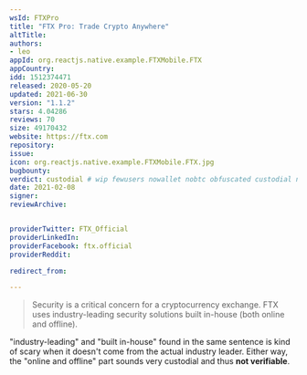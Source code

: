```yaml
---
wsId: FTXPro
title: "FTX Pro: Trade Crypto Anywhere"
altTitle: 
authors:
- leo
appId: org.reactjs.native.example.FTXMobile.FTX
appCountry: 
idd: 1512374471
released: 2020-05-20
updated: 2021-06-30
version: "1.1.2"
stars: 4.04286
reviews: 70
size: 49170432
website: https://ftx.com
repository: 
issue: 
icon: org.reactjs.native.example.FTXMobile.FTX.jpg
bugbounty: 
verdict: custodial # wip fewusers nowallet nobtc obfuscated custodial nosource nonverifiable reproducible bounty defunct
date: 2021-02-08
signer: 
reviewArchive:


providerTwitter: FTX_Official
providerLinkedIn: 
providerFacebook: ftx.official
providerReddit: 

redirect_from:

---
```


> Security is a critical concern for a cryptocurrency exchange. FTX uses
  industry-leading security solutions built in-house (both online and offline).

"industry-leading" and "built in-house" found in the same sentence is kind of
scary when it doesn't come from the actual industry leader. Either way, the
"online and offline" part sounds very custodial and thus **not verifiable**.
